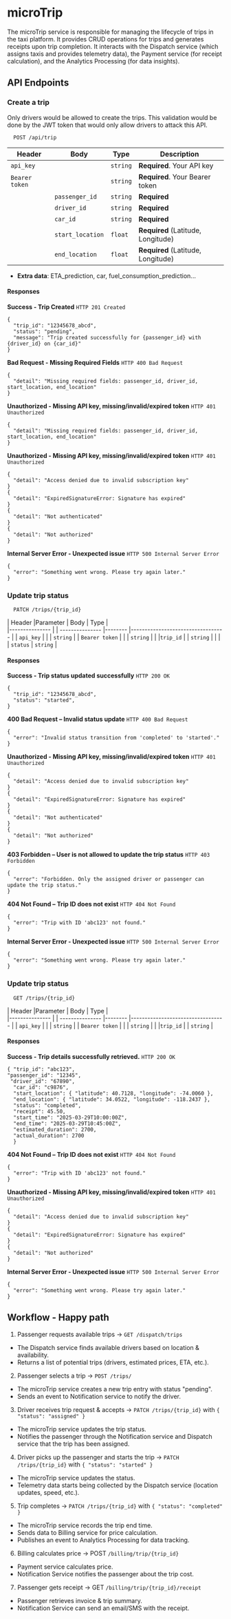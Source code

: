 # microTrip
The microTrip service is responsible for managing the lifecycle of trips in the taxi platform. It provides CRUD operations for trips and generates receipts upon trip completion. It interacts with the Dispatch service (which assigns taxis and provides telemetry data), the Payment service (for receipt calculation), and the Analytics Processing (for data insights).

## API Endpoints

### Create a trip
  Only drivers would be allowed to create the trips. This validation would be done by the JWT token that would only allow drivers to attack this API.
```http
  POST /api/trip
```

| Header          | Body            | Type     | Description                        |
|--------------- |--------------- |-------- |---------------------------------- |
| `api_key`      |               | `string` | **Required**. Your API key        |
| `Bearer token` |               | `string` | **Required**. Your Bearer token   |
|               | `passenger_id`  | `string` | **Required**                       |
|               | `driver_id`     | `string` | **Required**                       |
|               | `car_id`        | `string` | **Required**                       |
|               | `start_location` | `float`  | **Required** (Latitude, Longitude) |
|               | `end_location`  | `float`  | **Required** (Latitude, Longitude) |

- **Extra data**: ETA_prediction, car, fuel_consumption_prediction...

#### Responses
 **Success - Trip Created**
 `HTTP 201 Created`
```
{
  "trip_id": "12345678_abcd",
  "status": "pending",
  "message": "Trip created successfully for {passenger_id} with {driver_id} on {car_id}"
}
```
**Bad Request - Missing Required Fields**
`HTTP 400 Bad Request`
```
{
  "detail": "Missing required fields: passenger_id, driver_id, start_location, end_location"
}
```
**Unauthorized - Missing API key, missing/invalid/expired token**
`HTTP 401 Unauthorized`
```
{
  "detail": "Missing required fields: passenger_id, driver_id, start_location, end_location"
}
```
**Unauthorized - Missing API key, missing/invalid/expired token**
`HTTP 401 Unauthorized`
```
{
  "detail": "Access denied due to invalid subscription key"
}
{
  "detail": "ExpiredSignatureError: Signature has expired"
}
{
  "detail": "Not authenticated"
}
{
  "detail": "Not authorized"
}
```
**Internal Server Error - Unexpected issue**
`HTTP 500 Internal Server Error`
```
{
  "error": "Something went wrong. Please try again later."
}
```

### Update trip status

```http
  PATCH /trips/{trip_id}
```

| Header          |Parameter |  Body            | Type     |       
|---------------  | | ---------------  |-------- |---------------------------------- |
| `api_key`       | |                  | `string` | 
| `Bearer token`  | |                  | `string` | 
|                 |`trip_id` |   | `string` | 
|                 | |     `status`  | `string` | 


#### Responses
 **Success - Trip status updated successfully**
 `HTTP 200 OK`
```
{
  "trip_id": "12345678_abcd",
  "status": "started",
}
```
**400 Bad Request – Invalid status update**
 `HTTP 400 Bad Request`
```
{
  "error": "Invalid status transition from 'completed' to 'started'."
}
```
**Unauthorized - Missing API key, missing/invalid/expired token**
`HTTP 401 Unauthorized`
```
{
  "detail": "Access denied due to invalid subscription key"
}
{
  "detail": "ExpiredSignatureError: Signature has expired"
}
{
  "detail": "Not authenticated"
}
{
  "detail": "Not authorized"
}
```
**403 Forbidden – User is not allowed to update the trip status**
 `HTTP 403 Forbidden`
```
{
  "error": "Forbidden. Only the assigned driver or passenger can update the trip status."
}
``` 

**404 Not Found – Trip ID does not exist**
 `HTTP 404 Not Found`
```
{
  "error": "Trip with ID 'abc123' not found."
}
``` 
**Internal Server Error - Unexpected issue**
`HTTP 500 Internal Server Error`
```
{
  "error": "Something went wrong. Please try again later."
}
```

### Update trip status

```http
  GET /trips/{trip_id}
```

| Header          |Parameter |  Body            | Type     |       
|---------------  | | ---------------  |-------- |---------------------------------- |
| `api_key`       | |                  | `string` | 
| `Bearer token`  | |                  | `string` | 
|                 |`trip_id` |   | `string` | 

#### Responses
 **Success - Trip details successfully retrieved.**
 `HTTP 200 OK`
```
{ "trip_id": "abc123", 
"passenger_id": "12345",
 "driver_id": "67890",
  "car_id": "c9876", 
  "start_location": { "latitude": 40.7128, "longitude": -74.0060 }, 
  "end_location": { "latitude": 34.0522, "longitude": -118.2437 }, 
  "status": "completed", 
  "receipt": 45.50, 
  "start_time": "2025-03-29T10:00:00Z", 
  "end_time": "2025-03-29T10:45:00Z", 
  "estimated_duration": 2700, 
  "actual_duration": 2700 
  }
```

**404 Not Found – Trip ID does not exist**
 `HTTP 404 Not Found`
```
{
  "error": "Trip with ID 'abc123' not found."
}
``` 
**Unauthorized - Missing API key, missing/invalid/expired token**
`HTTP 401 Unauthorized`
```
{
  "detail": "Access denied due to invalid subscription key"
}
{
  "detail": "ExpiredSignatureError: Signature has expired"
}
{
  "detail": "Not authorized"
}
```
**Internal Server Error - Unexpected issue**
`HTTP 500 Internal Server Error`
```
{
  "error": "Something went wrong. Please try again later."
}
```

## Workflow - Happy path
1. Passenger requests available trips → `GET /dispatch/trips`
- The Dispatch service finds available drivers based on location & availability.
- Returns a list of potential trips (drivers, estimated prices, ETA, etc.).
2. Passenger selects a trip → `POST /trips/`
- The microTrip service creates a new trip entry with status "pending".
- Sends an event to Notification service to notify the driver.
3. Driver receives trip request & accepts → `PATCH /trips/{trip_id}` with `{ "status": "assigned" }`
- The microTrip service updates the trip status.
- Notifies the passenger through the Notification service and Dispatch service that the trip has been assigned.

4. Driver picks up the passenger and starts the trip → `PATCH /trips/{trip_id}` with `{ "status": "started" }`
- The microTrip service updates the status.
- Telemetry data starts being collected by the Dispatch service (location updates, speed, etc.).

5. Trip completes → `PATCH /trips/{trip_id}` with `{ "status": "completed" }`
- The microTrip service records the trip end time.
- Sends data to Billing service for price calculation.
- Publishes an event to Analytics Processing for data tracking.

6. Billing calculates price → POST `/billing/trip/{trip_id}`
- Payment service calculates price.
- Notification Service notifies the passenger about the trip cost.

7. Passenger gets receipt → GET `/billing/trip/{trip_id}/receipt` 
- Passenger retrieves invoice & trip summary.
- Notification Service can send an email/SMS with the receipt.